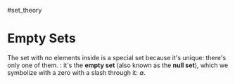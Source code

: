 #set_theory 
# Empty Sets
The set with no elements inside is a special set because it's unique: there's only one of them. : it's the **empty set** (also known as the **null set**), which we symbolize with a zero with a slash through it: $\emptyset$.